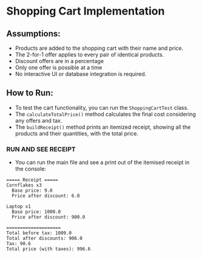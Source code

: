 # Shopping Cart Implementation

## Assumptions:
- Products are added to the shopping cart with their name and price.
- The 2-for-1 offer applies to every pair of identical products.
- Discount offers are in a percentage 
- Only one offer is possible at a time
- No interactive UI or database integration is required.

## How to Run:
- To test the cart functionality, you can run the `ShoppingCartTest` class.
- The `calculateTotalPrice()` method calculates the final cost considering any offers and tax.
- The `buildReceipt()` method prints an itemized receipt, showing all the products and their quantities, with the total price.

### RUN AND SEE RECEIPT
- You can run the main file and see a print out of the itemised receipt in the console:
```terminal
===== Receipt =====
Cornflakes x3
  Base price: 9.0
  Price after discount: 6.0

Laptop x1
  Base price: 1000.0
  Price after discount: 900.0

====================
Total before tax: 1009.0
Total after discounts: 906.0
Tax: 90.6
Total price (with taxes): 996.6
```